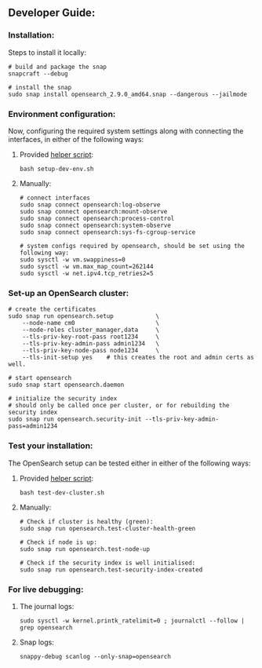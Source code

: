 ## Developer Guide:


### Installation:
Steps to install it locally:
```
# build and package the snap
snapcraft --debug

# install the snap
sudo snap install opensearch_2.9.0_amd64.snap --dangerous --jailmode
```

### Environment configuration:
Now, configuring the required system settings along with connecting the interfaces, in either of the following ways:

1. Provided [helper script](setup-dev-env.sh):
    ```
    bash setup-dev-env.sh
    ```
2. Manually:
    ```
    # connect interfaces
    sudo snap connect opensearch:log-observe
    sudo snap connect opensearch:mount-observe
    sudo snap connect opensearch:process-control
    sudo snap connect opensearch:system-observe
    sudo snap connect opensearch:sys-fs-cgroup-service
   
    # system configs required by opensearch, should be set using the following way:
    sudo sysctl -w vm.swappiness=0
    sudo sysctl -w vm.max_map_count=262144
    sudo sysctl -w net.ipv4.tcp_retries2=5
    ```

### Set-up an OpenSearch cluster:
```
# create the certificates
sudo snap run opensearch.setup            \
    --node-name cm0                       \
    --node-roles cluster_manager,data     \
    --tls-priv-key-root-pass root1234     \
    --tls-priv-key-admin-pass admin1234   \
    --tls-priv-key-node-pass node1234     \
    --tls-init-setup yes    # this creates the root and admin certs as well.

# start opensearch
sudo snap start opensearch.daemon

# initialize the security index
# should only be called once per cluster, or for rebuilding the security index
sudo snap run opensearch.security-init --tls-priv-key-admin-pass=admin1234
```

### Test your installation:
The OpenSearch setup can be tested either in either of the following ways:
1. Provided [helper script](test-dev-cluster.sh):
    ```
    bash test-dev-cluster.sh
    ```
2. Manually:
    ```
   # Check if cluster is healthy (green):
   sudo snap run opensearch.test-cluster-health-green
   
   # Check if node is up:
   sudo snap run opensearch.test-node-up
   
   # Check if the security index is well initialised:
   sudo snap run opensearch.test-security-index-created
   ```

### For live debugging:
1. The journal logs:
   ```
   sudo sysctl -w kernel.printk_ratelimit=0 ; journalctl --follow | grep opensearch
   ```
2. Snap logs:
   ```
   snappy-debug scanlog --only-snap=opensearch
   ```
